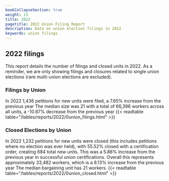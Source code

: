 ```yaml
---
bookCollapseSection: true
weight: 13
title: 2022
pagetitle: 2022 Union Filing Report
description: Data on union election filings in 2022
keywords: union filings
---
```


## 2022 filings

This report details the number of filings and closed units in 2022. As a reminder, we are only showing filings and closures related to single union elections (rare multi-union elections are excluded).

### Filings by Union
In 2022 1,436 petitions for new units were filed, a 7.65% increase from the previous year The median size was 21 with a total of 66,396 workers across all units, a -10.87% decrease from the previous year
{{< readtable table="/tables/reports/2022/0union_filings.html" >}}

### Closed Elections by Union
In 2022 1,232 petitions for new units were closed (this includes petitions where no election was ever held), with 55.52% closed with a certification order, creating 684 total new units. This was a 5.88% increase from the previous year in successful union certifications. Overall this represents approximately 33,482 workers, which is a 8.13% increase from the previous year The median bargaining unit has 21 workers.
{{< readtable table="/tables/reports/2022/0union_closed.html" >}}
